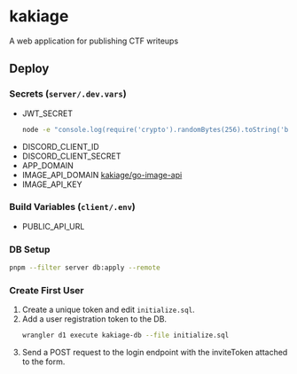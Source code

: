 # kakiage

A web application for publishing CTF writeups

## Deploy

### Secrets (`server/.dev.vars`)

- JWT_SECRET
  ```bash
  node -e "console.log(require('crypto').randomBytes(256).toString('base64'));"
  ```
- DISCORD_CLIENT_ID
- DISCORD_CLIENT_SECRET
- APP_DOMAIN
- IMAGE_API_DOMAIN
  [kakiage/go-image-api](https://github.com/kq5y/go-image-api)
- IMAGE_API_KEY

### Build Variables (`client/.env`)

- PUBLIC_API_URL

### DB Setup

```bash
pnpm --filter server db:apply --remote
```

### Create First User

1. Create a unique token and edit `initialize.sql`.
2. Add a user registration token to the DB.
    ```bash
    wrangler d1 execute kakiage-db --file initialize.sql
    ```
3. Send a POST request to the login endpoint with the inviteToken attached to the form.
